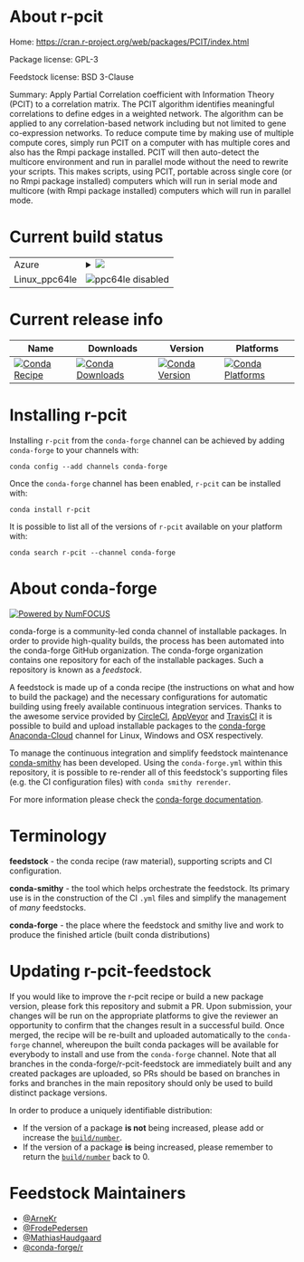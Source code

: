 About r-pcit
============

Home: https://cran.r-project.org/web/packages/PCIT/index.html

Package license: GPL-3

Feedstock license: BSD 3-Clause

Summary: Apply Partial Correlation coefficient with Information Theory (PCIT) to a correlation matrix. The PCIT algorithm identifies meaningful correlations to define edges in a weighted network. The algorithm can be applied to any correlation-based network including but not limited to gene co-expression networks. To reduce compute time by making use of multiple compute cores, simply run PCIT on a computer with has multiple cores and also has the Rmpi package installed. PCIT will then auto-detect the multicore environment and run in parallel mode without the need to rewrite your scripts. This makes scripts, using PCIT, portable across single core (or no Rmpi package installed) computers which will run in serial mode and multicore (with Rmpi package installed) computers which will run in parallel mode.



Current build status
====================


<table>
    
  <tr>
    <td>Azure</td>
    <td>
      <details>
        <summary>
          <a href="https://dev.azure.com/conda-forge/feedstock-builds/_build/latest?definitionId=1430&branchName=master">
            <img src="https://dev.azure.com/conda-forge/feedstock-builds/_apis/build/status/r-pcit-feedstock?branchName=master">
          </a>
        </summary>
        <table>
          <thead><tr><th>Variant</th><th>Status</th></tr></thead>
          <tbody><tr>
              <td>linux_r_base3.6</td>
              <td>
                <a href="https://dev.azure.com/conda-forge/feedstock-builds/_build/latest?definitionId=1430&branchName=master">
                  <img src="https://dev.azure.com/conda-forge/feedstock-builds/_apis/build/status/r-pcit-feedstock?branchName=master&jobName=linux&configuration=linux_r_base3.6" alt="variant">
                </a>
              </td>
            </tr><tr>
              <td>linux_r_base4.0</td>
              <td>
                <a href="https://dev.azure.com/conda-forge/feedstock-builds/_build/latest?definitionId=1430&branchName=master">
                  <img src="https://dev.azure.com/conda-forge/feedstock-builds/_apis/build/status/r-pcit-feedstock?branchName=master&jobName=linux&configuration=linux_r_base4.0" alt="variant">
                </a>
              </td>
            </tr><tr>
              <td>osx_r_base3.6</td>
              <td>
                <a href="https://dev.azure.com/conda-forge/feedstock-builds/_build/latest?definitionId=1430&branchName=master">
                  <img src="https://dev.azure.com/conda-forge/feedstock-builds/_apis/build/status/r-pcit-feedstock?branchName=master&jobName=osx&configuration=osx_r_base3.6" alt="variant">
                </a>
              </td>
            </tr><tr>
              <td>osx_r_base4.0</td>
              <td>
                <a href="https://dev.azure.com/conda-forge/feedstock-builds/_build/latest?definitionId=1430&branchName=master">
                  <img src="https://dev.azure.com/conda-forge/feedstock-builds/_apis/build/status/r-pcit-feedstock?branchName=master&jobName=osx&configuration=osx_r_base4.0" alt="variant">
                </a>
              </td>
            </tr><tr>
              <td>win_r_base3.6</td>
              <td>
                <a href="https://dev.azure.com/conda-forge/feedstock-builds/_build/latest?definitionId=1430&branchName=master">
                  <img src="https://dev.azure.com/conda-forge/feedstock-builds/_apis/build/status/r-pcit-feedstock?branchName=master&jobName=win&configuration=win_r_base3.6" alt="variant">
                </a>
              </td>
            </tr><tr>
              <td>win_r_base4.0</td>
              <td>
                <a href="https://dev.azure.com/conda-forge/feedstock-builds/_build/latest?definitionId=1430&branchName=master">
                  <img src="https://dev.azure.com/conda-forge/feedstock-builds/_apis/build/status/r-pcit-feedstock?branchName=master&jobName=win&configuration=win_r_base4.0" alt="variant">
                </a>
              </td>
            </tr>
          </tbody>
        </table>
      </details>
    </td>
  </tr>
  <tr>
    <td>Linux_ppc64le</td>
    <td>
      <img src="https://img.shields.io/badge/ppc64le-disabled-lightgrey.svg" alt="ppc64le disabled">
    </td>
  </tr>
</table>

Current release info
====================

| Name | Downloads | Version | Platforms |
| --- | --- | --- | --- |
| [![Conda Recipe](https://img.shields.io/badge/recipe-r--pcit-green.svg)](https://anaconda.org/conda-forge/r-pcit) | [![Conda Downloads](https://img.shields.io/conda/dn/conda-forge/r-pcit.svg)](https://anaconda.org/conda-forge/r-pcit) | [![Conda Version](https://img.shields.io/conda/vn/conda-forge/r-pcit.svg)](https://anaconda.org/conda-forge/r-pcit) | [![Conda Platforms](https://img.shields.io/conda/pn/conda-forge/r-pcit.svg)](https://anaconda.org/conda-forge/r-pcit) |

Installing r-pcit
=================

Installing `r-pcit` from the `conda-forge` channel can be achieved by adding `conda-forge` to your channels with:

```
conda config --add channels conda-forge
```

Once the `conda-forge` channel has been enabled, `r-pcit` can be installed with:

```
conda install r-pcit
```

It is possible to list all of the versions of `r-pcit` available on your platform with:

```
conda search r-pcit --channel conda-forge
```


About conda-forge
=================

[![Powered by NumFOCUS](https://img.shields.io/badge/powered%20by-NumFOCUS-orange.svg?style=flat&colorA=E1523D&colorB=007D8A)](http://numfocus.org)

conda-forge is a community-led conda channel of installable packages.
In order to provide high-quality builds, the process has been automated into the
conda-forge GitHub organization. The conda-forge organization contains one repository
for each of the installable packages. Such a repository is known as a *feedstock*.

A feedstock is made up of a conda recipe (the instructions on what and how to build
the package) and the necessary configurations for automatic building using freely
available continuous integration services. Thanks to the awesome service provided by
[CircleCI](https://circleci.com/), [AppVeyor](https://www.appveyor.com/)
and [TravisCI](https://travis-ci.com/) it is possible to build and upload installable
packages to the [conda-forge](https://anaconda.org/conda-forge)
[Anaconda-Cloud](https://anaconda.org/) channel for Linux, Windows and OSX respectively.

To manage the continuous integration and simplify feedstock maintenance
[conda-smithy](https://github.com/conda-forge/conda-smithy) has been developed.
Using the ``conda-forge.yml`` within this repository, it is possible to re-render all of
this feedstock's supporting files (e.g. the CI configuration files) with ``conda smithy rerender``.

For more information please check the [conda-forge documentation](https://conda-forge.org/docs/).

Terminology
===========

**feedstock** - the conda recipe (raw material), supporting scripts and CI configuration.

**conda-smithy** - the tool which helps orchestrate the feedstock.
                   Its primary use is in the construction of the CI ``.yml`` files
                   and simplify the management of *many* feedstocks.

**conda-forge** - the place where the feedstock and smithy live and work to
                  produce the finished article (built conda distributions)


Updating r-pcit-feedstock
=========================

If you would like to improve the r-pcit recipe or build a new
package version, please fork this repository and submit a PR. Upon submission,
your changes will be run on the appropriate platforms to give the reviewer an
opportunity to confirm that the changes result in a successful build. Once
merged, the recipe will be re-built and uploaded automatically to the
`conda-forge` channel, whereupon the built conda packages will be available for
everybody to install and use from the `conda-forge` channel.
Note that all branches in the conda-forge/r-pcit-feedstock are
immediately built and any created packages are uploaded, so PRs should be based
on branches in forks and branches in the main repository should only be used to
build distinct package versions.

In order to produce a uniquely identifiable distribution:
 * If the version of a package **is not** being increased, please add or increase
   the [``build/number``](https://conda.io/docs/user-guide/tasks/build-packages/define-metadata.html#build-number-and-string).
 * If the version of a package **is** being increased, please remember to return
   the [``build/number``](https://conda.io/docs/user-guide/tasks/build-packages/define-metadata.html#build-number-and-string)
   back to 0.

Feedstock Maintainers
=====================

* [@ArneKr](https://github.com/ArneKr/)
* [@FrodePedersen](https://github.com/FrodePedersen/)
* [@MathiasHaudgaard](https://github.com/MathiasHaudgaard/)
* [@conda-forge/r](https://github.com/conda-forge/r/)

